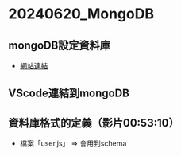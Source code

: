 # 20240620_MongoDB
## mongoDB設定資料庫
* <a href="https://www.mongodb.com/zh-cn/lp/cloud/atlas/try4?utm_content=rlsavisitor&utm_source=google&utm_campaign=search_gs_pl_evergreen_atlas_core_retarget-brand_gic-null_apac-all_ps-all_desktop_eng_lead&utm_term=mongodb&utm_medium=cpc_paid_search&utm_ad=e&utm_ad_campaign_id=14412646476&adgroup=131761130812&cq_cmp=14412646476&gad_source=1&gclid=Cj0KCQiAyoi8BhDvARIsAO_CDsB1lPCGqLjSQuwEXuJLGJRf8VOXjNMqoSPrkjLfA1M9sOerWh8dYpQaAhYvEALw_wcB">網站連結</a>
## VScode連結到mongoDB
## 資料庫格式的定義（影片00:53:10）
* 檔案「user.js」 => 會用到schema
